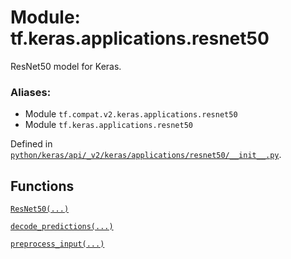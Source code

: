 <div itemscope itemtype="http://developers.google.com/ReferenceObject">
<meta itemprop="name" content="tf.keras.applications.resnet50" />
<meta itemprop="path" content="Stable" />
</div>

# Module: tf.keras.applications.resnet50

ResNet50 model for Keras.

### Aliases:

* Module `tf.compat.v2.keras.applications.resnet50`
* Module `tf.keras.applications.resnet50`



Defined in [`python/keras/api/_v2/keras/applications/resnet50/__init__.py`](/code/stable/tensorflow/python/keras/api/_v2/keras/applications/resnet50/__init__.py).

<!-- Placeholder for "Used in" -->


## Functions

[`ResNet50(...)`](../../../tf/keras/applications/ResNet50.md)

[`decode_predictions(...)`](../../../tf/keras/applications/resnet50/decode_predictions.md)

[`preprocess_input(...)`](../../../tf/keras/applications/resnet50/preprocess_input.md)

